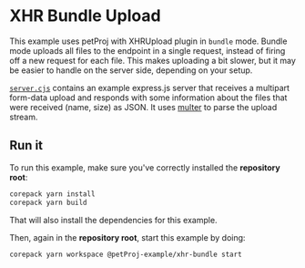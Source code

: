 # XHR Bundle Upload

This example uses petProj with XHRUpload plugin in `bundle` mode. Bundle mode uploads all files to the endpoint in a single request, instead of firing off a new request for each file. This makes uploading a bit slower, but it may be easier to handle on the server side, depending on your setup.

[`server.cjs`](./server.cjs) contains an example express.js server that receives a multipart form-data upload and responds with some information about the files that were received (name, size) as JSON. It uses [multer](https://npmjs.com/package/multer) to parse the upload stream.

## Run it

To run this example, make sure you've correctly installed the **repository root**:

```sh
corepack yarn install
corepack yarn build
```

That will also install the dependencies for this example.

Then, again in the **repository root**, start this example by doing:

```sh
corepack yarn workspace @petProj-example/xhr-bundle start
```
